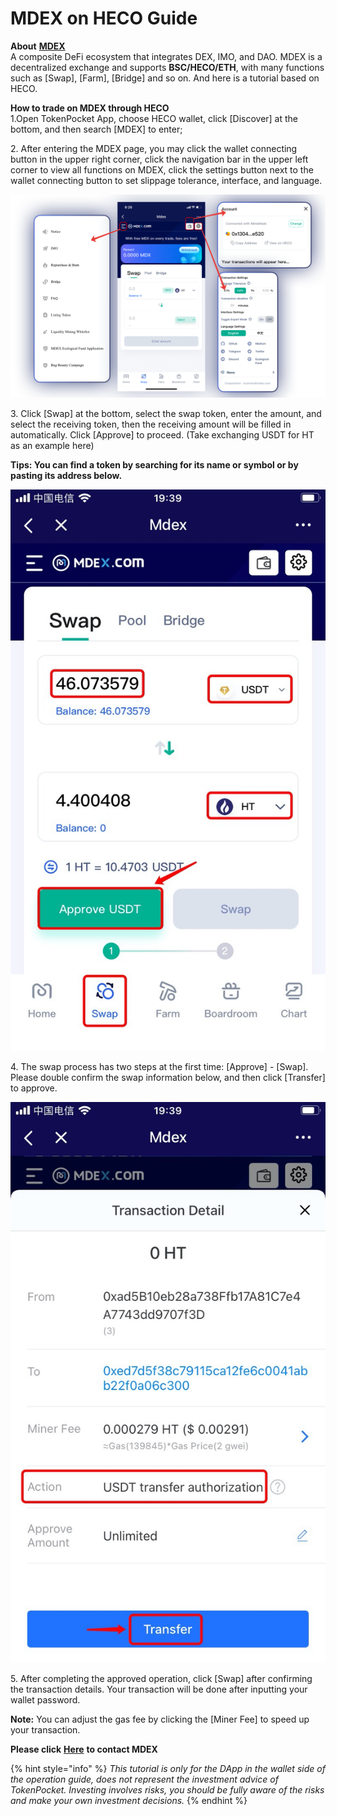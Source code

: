 # MDEX on HECO Guide

**About** [**MDEX**](https://mdex.com/)\
A composite DeFi ecosystem that integrates DEX, IMO, and DAO. MDEX is a decentralized exchange and supports **BSC/HECO/ETH**, with many functions such as \[Swap], \[Farm], \[Bridge] and so on. And here is a tutorial based on HECO.

**How to trade on MDEX through HECO**\
1.Open TokenPocket App, choose HECO wallet, click \[Discover] at the bottom, and then search \[MDEX] to enter;

2\. After entering the MDEX page, you may click the wallet connecting button in the upper right corner, click the navigation bar in the upper left corner to view all functions on MDEX, click the settings button next to the wallet connecting button to set slippage tolerance, interface, and language.

![](<../../.gitbook/assets/2 (13) (1).png>)

3\. Click \[Swap] at the bottom, select the swap token, enter the amount, and select the receiving token, then the receiving amount will be filled in automatically. Click \[Approve] to proceed. (Take exchanging USDT for HT as an example here)

**Tips: You can find a token by searching for its name or symbol or by pasting its address below.**

![](../../.gitbook/assets/mdex1.jpg)

4\. The swap process has two steps at the first time: \[Approve] - \[Swap]. Please double confirm the swap information below, and then click \[Transfer] to approve.

![](../../.gitbook/assets/mdex3.jpg)

5\. After completing the approved operation, click \[Swap] after confirming the transaction details. Your transaction will be done after inputting your wallet password.

**Note:** You can adjust the gas fee by clicking the \[Miner Fee] to speed up your transaction.

**Please click** [**Here**](https://t.me/MdexEN) **to contact MDEX**&#x20;

{% hint style="info" %}
_This tutorial is only for the DApp in the wallet side of the operation guide, does not represent the investment advice of TokenPocket. Investing involves risks, you should be fully aware of the risks and make your own investment decisions._
{% endhint %}
